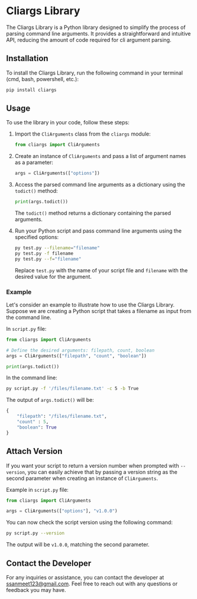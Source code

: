 # Cliargs Library

The Cliargs Library is a Python library designed to simplify the process of parsing command line arguments. It provides a straightforward and intuitive API, reducing the amount of code required for cli argument parsing.

## Installation

To install the Cliargs Library, run the following command in your terminal (cmd, bash, powershell, etc.):

```bash
pip install cliargs
```

## Usage

To use the library in your code, follow these steps:

1. Import the `CliArguments` class from the `cliargs` module:

   ```python
   from cliargs import CliArguments
   ```

2. Create an instance of `CliArguments` and pass a list of argument names as a parameter:

   ```python
   args = CliArguments(["options"])
   ```

3. Access the parsed command line arguments as a dictionary using the `todict()` method:

   ```python
   print(args.todict())
   ```

   The `todict()` method returns a dictionary containing the parsed arguments.

4. Run your Python script and pass command line arguments using the specified options:

   ```bash
   py test.py --filename="filename"
   py test.py -f filename
   py test.py --f="filename"
   ```

   Replace `test.py` with the name of your script file and `filename` with the desired value for the argument.

### Example

Let's consider an example to illustrate how to use the Cliargs Library. Suppose we are creating a Python script that takes a filename as input from the command line.

In `script.py` file:

```python
from cliargs import CliArguments

# Define the desired arguments: filepath, count, boolean
args = CliArguments(["filepath", "count", "boolean"]) 

print(args.todict())
```

In the command line:

```bash
py script.py -f '/files/filename.txt' -c 5 -b True 
```

The output of `args.todict()` will be:

```python
{
    "filepath": "/files/filename.txt",
    "count" : 5,
    "boolean": True
}
```

## Attach Version

If you want your script to return a version number when prompted with `--version`, you can easily achieve that by passing a version string as the second parameter when creating an instance of `CliArguments`.

Example in `script.py` file:

```python
from cliargs import CliArguments

args = CliArguments(["options"], "v1.0.0")
```

You can now check the script version using the following command:

```bash
py script.py --version
```

The output will be `v1.0.0`, matching the second parameter.

## Contact the Developer

For any inquiries or assistance, you can contact the developer at <ssanmeet123@gmail.com>. Feel free to reach out with any questions or feedback you may have.
